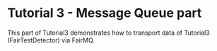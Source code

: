 # Tutorial 3 - Message Queue part

This part of Tutorial3 demonstrates how to transport data of Tutorial3 (FairTestDetector) via FairMQ.
